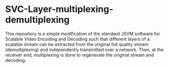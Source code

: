 # SVC-Layer-multiplexing-demultiplexing
This repository is a simple modification of the standard JSVM software for Scalable Video Encoding and Decoding
such that different layers of a scalable stream can be extracted from the original full quality stream (demultiplexing)
and independently transmitted over a network. Then, at the receiver end, multiplexing is done to regenerate the original
stream and decoding.
